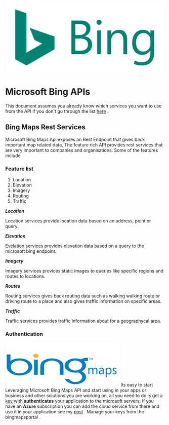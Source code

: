 ![Bing Logo](public/img/MicrosoftBingLogo.png)

# Microsoft Bing APIs

This document assumes you already know which services you want to use from the API if you don't go through the list [here](http://www.bing.com/api/maps/) . 

## Bing Maps Rest Services  

Microsoft Bing Maps Api exposes an Rest Endpoint that gives back important map related data. The feature rich API provides rest services that are very important to companies and organisations. Some of the features include

### Feature list 

1. Location 
2. Elevation  
3. Imagery  
4. Routing  
5. Traffic   


*__Location__*

Location services provide location data based on an address, point or query. 

*__Elevation__*

Evelation services provides elevation data based on a query to the microsoft bing endpoint. 


*__Imagery__*

Imagery services provices static images to queries like specific regions and routes to locations.

*__Routes__*

Routing services gives back routing data such as walking walking route or driving route to a place and also gives traffic information on specific areas.

*__Traffic__*

Traffic services provides traffic information about for a geographycal area. 

### Authentication
![](public/img/bingMapsLogo.png)
Its easy to start Leveraging Microsoft Bing Maps API and start using in your apps or business and other solutions you are working on, all you need to do is get a [key](https://www.bingmapsportal.com/Application) with __authenticates__ your application to the microsoft servers. If you have an **Azure** subscription you can add the cloud service from there and use it in your application see my [post](http://devscenter.com/article/to/azure/bing/cloud/service) . Manage your keys from the bingmapsportal .


















